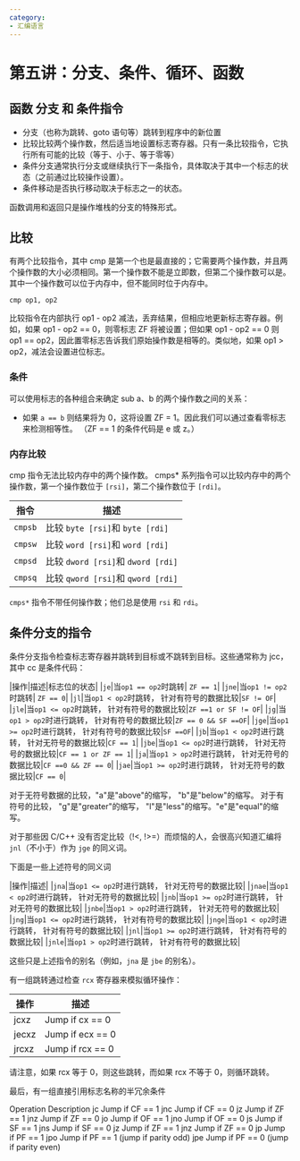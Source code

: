 ```yaml
---
category: 
- 汇编语言
---
```



# 第五讲：分支、条件、循环、函数


## 函数 分支 和 条件指令

- 分支（也称为跳转、goto 语句等）跳转到程序中的新位置
- 比较比较两个操作数，然后适当地设置标志寄存器。只有一条比较指令，它执行所有可能的比较（等于、小于、等于零等）
- 条件分支通常执行分支或继续执行下一条指令，具体取决于其中一个标志的状态（之前通过比较操作设置）。
- 条件移动是否执行移动取决于标志之一的状态。

函数调用和返回只是操作堆栈的分支的特殊形式。


## 比较

有两个比较指令，其中 cmp 是第一个也是最直接的；它需要两个操作数，并且两个操作数的大小必须相同。第一个操作数不能是立即数，但第二个操作数可以是。其中一个操作数可以位于内存中，但不能同时位于内存中。

```x86asm
cmp op1, op2
```

比较指令在内部执行 op1 - op2 减法，丢弃结果，但相应地更新标志寄存器。例如，如果 op1 - op2 == 0，则零标志 ZF 将被设置；但如果 op1 - op2 == 0 则 op1 == op2，因此置零标志告诉我们原始操作数是相等的。类似地，如果 op1 > op2，减法会设置进位标志。


### 条件

可以使用标志的各种组合来确定 sub a、b 的两个操作数之间的关系：

- 如果 ```a == b``` 则结果将为 0，这将设置 ZF = 1。因此我们可以通过查看零标志来检测相等性。 （ZF == 1 的条件代码是 e 或 z。）
### 内存比较

cmp 指令无法比较内存中的两个操作数。 cmps* 系列指令可以比较内存中的两个操作数，第一个操作数位于 ```[rsi]```，第二个操作数位于 ```[rdi]```。


|指令|描述|
|--|--|
|```cmpsb```|比较 ```byte [rsi]```和 ```byte [rdi]```|
|```cmpsw```|比较 ```word [rsi]```和 ```word [rdi]```|
|```cmpsd```|比较 ```dword [rsi]```和 ```dword [rdi]```|
|```cmpsq```|比较 ```qword [rsi]```和 ```qword [rdi]```|

```cmps*``` 指令不带任何操作数；他们总是使用 ```rsi``` 和 ```rdi```。


## 条件分支的指令

条件分支指令检查标志寄存器并跳转到目标或不跳转到目标。这些通常称为 jcc，其中 cc 是条件代码：

|操作|描述|标志位的状态|
|```je```|当```op1 == op2```时跳转| ```ZF == 1```|
|```jne```|当```op1 != op2```时跳转| ```ZF == 0```|
|```jl```|当```op1 < op2```时跳转， 针对有符号的数据比较|```SF != OF```|
|```jle```|当```op1 <= op2```时跳转， 针对有符号的数据比较|```ZF ==1 or SF != OF```|
|```jg```|当```op1 > op2```时进行跳转， 针对有符号的数据比较|```ZF == 0 && SF ==OF```|
|```jge```|当```op1 >= op2```时进行跳转， 针对有符号的数据比较|```SF ==OF```|
|```jb```|当```op1 < op2```时进行跳转， 针对无符号的数据比较|```CF == 1```|
|```jbe```|当```op1 <= op2```时进行跳转， 针对无符号的数据比较|```CF == 1 or ZF == 1```|
|```ja```|当```op1 > op2```时进行跳转， 针对无符号的数据比较|```CF ==0 && ZF == 0```|
|```jae```|当```op1 >= op2```时进行跳转， 针对无符号的数据比较|```CF == 0```|

对于无符号数据的比较，"a"是"above"的缩写， "b"是"below"的缩写。 对于有符号的比较， "g"是"greater"的缩写， "l"是"less"的缩写。"e"是"equal"的缩写。

对于那些因 C/C++ 没有否定比较（!<, !>=）而烦恼的人，会很高兴知道汇编将 ```jnl```（不小于）作为 ```jge``` 的同义词。


下面是一些上述符号的同义词

|操作|描述|
|```jna```|当```op1 <= op2```时进行跳转， 针对无符号的数据比较|
|```jnae```|当```op1 < op2```时进行跳转， 针对无符号的数据比较|
|```jnb```|当```op1 >= op2```时进行跳转， 针对无符号的数据比较|
|```jnbe```|当```op1 > op2```时进行跳转， 针对无符号的数据比较|
|```jng```|当```op1 <= op2```时进行跳转， 针对有符号的数据比较|
|```jnge```|当```op1 < op2```时进行跳转， 针对有符号的数据比较|
|```jnl```|当```op1 >= op2```时进行跳转， 针对有符号的数据比较|
|```jnle```|当```op1 > op2```时进行跳转， 针对有符号的数据比较|

这些只是上述指令的别名（例如，```jna``` 是 ```jbe``` 的别名）。

有一组跳转通过检查 ```rcx``` 寄存器来模拟循环操作：

|操作|描述|
|--|--|
|jcxz|	Jump if cx == 0|
|jecxz|	Jump if ecx == 0|
|jrcxz|	Jump if rcx == 0|

请注意，如果 rcx 等于 0，则这些跳转，而如果 rcx 不等于 0，则循环跳转。

最后，有一组直接引用标志名称的半冗余条件

Operation	Description
jc	Jump if CF == 1
jnc	Jump if CF == 0
jz	Jump if ZF == 1
jnz	Jump if ZF == 0
jo	Jump if OF == 1
jno	Jump if OF == 0
js	Jump if SF == 1
jns	Jump if SF == 0
jz	Jump if ZF == 1
jnz	Jump if ZF == 0
jp	Jump if PF == 1
jpo	Jump if PF == 1 (jump if parity odd)
jpe	Jump if PF == 0 (jump if parity even)
